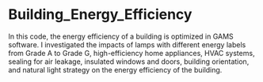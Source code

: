 # Building_Energy_Efficiency
In this code, the energy efficiency of a building is optimized in GAMS software. I investigated the impacts of lamps with different energy labels from Grade A to Grade G, high-efficiency home appliances, HVAC systems, sealing for air leakage, insulated windows and doors, building orientation, and natural light strategy on the energy efficiency of the building.
